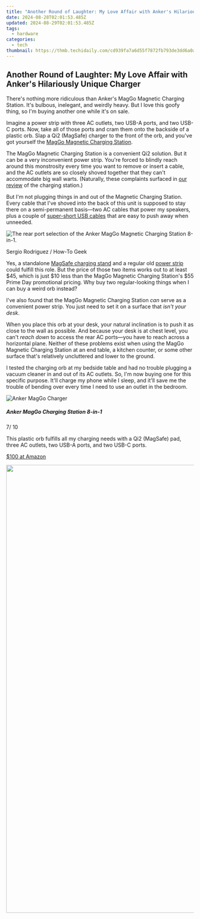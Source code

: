 ```yaml
---
title: "Another Round of Laughter: My Love Affair with Anker's Hilariously Unique Charger"
date: 2024-08-28T02:01:53.485Z
updated: 2024-08-29T02:01:53.485Z
tags:
  - hardware
categories:
  - tech
thumbnail: https://thmb.techidaily.com/cd939fa7a6d55f7872fb793de3dd6a0a1cf42f10f319881184a8db53e138fd0a.jpg
---
```


## Another Round of Laughter: My Love Affair with Anker's Hilariously Unique Charger

There's nothing more ridiculous than Anker's MagGo Magnetic Charging Station. It's bulbous, inelegant, and weirdly heavy. But I love this goofy thing, so I'm buying another one while it's on sale.

 Imagine a power strip with three AC outlets, two USB-A ports, and two USB-C ports. Now, take all of those ports and cram them onto the backside of a plastic orb. Slap a Qi2 (MagSafe) charger to the front of the orb, and you've got yourself the [MagGo Magnetic Charging Station](https://amazon.com/dp/B0C9SXT9TC?tag=htgprimedaysite-20).

 The MagGo Magnetic Charging Station is a convenient Qi2 solution. But it can be a very inconvenient power strip. You're forced to blindly reach around this monstrosity every time you want to remove or insert a cable, and the AC outlets are so closely shoved together that they can't accommodate big wall warts. (Naturally, these complaints surfaced in [our review](https://eaxpv-info.techidaily.com/updated-in-2024-going-pro-with-gs-effects-exclusive-free-lessons-from-4-premier-video-channels/) of the charging station.)

 But I'm not plugging things in and out of the Magnetic Charging Station. Every cable that I've shoved into the back of this unit is supposed to stay there on a semi-permanent basis—two AC cables that power my speakers, plus a couple of [super-short USB cables](https://amazon.com/dp/B08D9SB161?tag=htgprimedaysite-20) that are easy to push away when unneeded.

![The rear port selection of the Anker MagGo Magnetic Charging Station 8-in-1.](https://static1.howtogeekimages.com/wordpress/wp-content/uploads/2024/07/53459601979_bdd669f104_o.jpg) 

Sergio Rodriguez / How-To Geek

 Yes, a standalone [MagSafe charging stand](https://amazon.com/dp/B094FMWPPM?tag=htgprimedaysite-20) and a regular old [power strip](https://amazon.com/dp/B00DOMYL24?tag=htgprimedaysite-20) could fulfill this role. But the price of those two items works out to at least $45, which is just $10 less than the MagGo Magnetic Charging Station's $55 Prime Day promotional pricing. Why buy two regular-looking things when I can buy a weird orb instead?

 I've also found that the MagGo Magnetic Charging Station _can_ serve as a convenient power strip. You just need to set it on a surface that _isn't your desk_.

 When you place this orb at your desk, your natural inclination is to push it as close to the wall as possible. And because your desk is at chest level, you can't _reach down_ to access the rear AC ports—you have to reach across a horizontal plane. Neither of these problems exist when using the MagGo Magnetic Charging Station at an end table, a kitchen counter, or some other surface that's relatively uncluttered and lower to the ground.

 I tested the charging orb at my bedside table and had no trouble plugging a vacuum cleaner in and out of its AC outlets. So, I'm now buying one for this specific purpose. It'll charge my phone while I sleep, and it'll save me the trouble of bending over every time I need to use an outlet in the bedroom.

![Anker MagGo Charger](https://static1.howtogeekimages.com/wordpress/wp-content/uploads/2024/01/anker-maggo-charger.jpg) 

#####  Anker MagGo Charging Station 8-in-1

7/ 10 

This plastic orb fulfills all my charging needs with a Qi2 (MagSafe) pad, three AC outlets, two USB-A ports, and two USB-C ports.

[$100 at Amazon](https://amazon.com/dp/B0C9SXT9TC?tag=htgprimedaysite-20)

<ins class="adsbygoogle"
     style="display:block"
     data-ad-format="autorelaxed"
     data-ad-client="ca-pub-7571918770474297"
     data-ad-slot="1223367746"></ins>



<ins class="adsbygoogle"
     style="display:block"
     data-ad-client="ca-pub-7571918770474297"
     data-ad-slot="8358498916"
     data-ad-format="auto"
     data-full-width-responsive="true"></ins>



<!-- affiliate ads begin -->
<a href="https://ukaidot.sjv.io/c/5597632/1793233/19578" target="_top" id="1793233"><img src="//a.impactradius-go.com/display-ad/19578-1793233" border="0" alt="" width="1200" height="1200"/></a><img height="0" width="0" src="https://imp.pxf.io/i/5597632/1793233/19578" style="position:absolute;visibility:hidden;" border="0" />
<!-- affiliate ads end -->